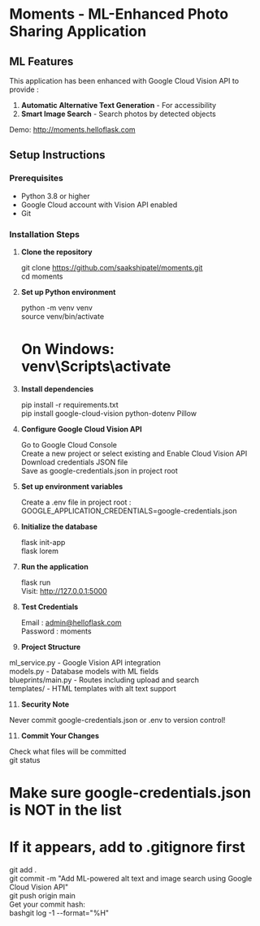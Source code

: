 # Moments - ML-Enhanced Photo Sharing Application

## ML Features
This application has been enhanced with Google Cloud Vision API to provide :
1. **Automatic Alternative Text Generation** - For accessibility
2. **Smart Image Search** - Search photos by detected objects

Demo: http://moments.helloflask.com

## Setup Instructions

### Prerequisites
- Python 3.8 or higher
- Google Cloud account with Vision API enabled
- Git

### Installation Steps

1. **Clone the repository**

   git clone https://github.com/saakshipatel/moments.git <br>
   cd moments

3. **Set up Python environment**

   python -m venv venv <br>
   source venv/bin/activate <br>  
   # On Windows: venv\Scripts\activate

4. **Install dependencies**

   pip install -r requirements.txt <br>
   pip install google-cloud-vision python-dotenv Pillow

5. **Configure Google Cloud Vision API**

   Go to Google Cloud Console <br>
   Create a new project or select existing and Enable Cloud Vision API <br>
   Download credentials JSON file <br>
   Save as google-credentials.json in project root <br>

6. **Set up environment variables**

   Create a .env file in project root : <br>
   GOOGLE_APPLICATION_CREDENTIALS=google-credentials.json

7. **Initialize the database**

   flask init-app <br>
   flask lorem 

8. **Run the application**

   flask run <br>
   Visit: http://127.0.0.1:5000

9. **Test Credentials**

   Email : admin@helloflask.com <br>
   Password : moments

10. **Project Structure**

   ml_service.py - Google Vision API integration <br>
   models.py - Database models with ML fields <br>
   blueprints/main.py - Routes including upload and search <br>
   templates/ - HTML templates with alt text support

11. **Security Note**

   Never commit google-credentials.json or .env to version control!

11. **Commit Your Changes**

   Check what files will be committed <br>
   git status

   # Make sure google-credentials.json is NOT in the list
   # If it appears, add to .gitignore first

   git add . <br>
   git commit -m "Add ML-powered alt text and image search using Google Cloud Vision API" <br>
   git push origin main <br>
   Get your commit hash: <br>
   bashgit log -1 --format="%H"

